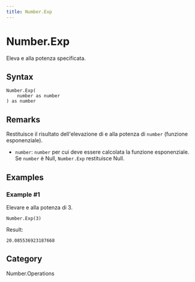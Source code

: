 ```yaml
---
title: Number.Exp
---
```


# Number.Exp


Eleva e alla potenza specificata.


## Syntax

```powerquery
Number.Exp(
    number as number
) as number
```


## Remarks

Restituisce il risultato dell'elevazione di e alla potenza di <code>number</code> (funzione esponenziale).      <ul>        <li><code>number</code>: <code>number</code> per cui deve essere calcolata la funzione esponenziale. Se <code>number</code> è Null, <code>Number.Exp</code> restituisce Null. </li>      </ul>


## Examples

### Example #1 
Elevare e alla potenza di 3.
```powerquery
Number.Exp(3)
```

Result: 
```powerquery
20.085536923187668
```




## Category
Number.Operations
